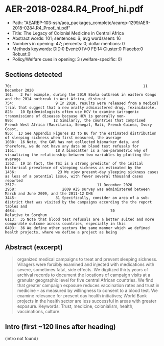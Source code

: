 # AER-2018-0284.R4_Proof_hi.pdf

- Path: "AEAREP-103-ssh/aea_packages_complete/aearep-1299/AER-2018-0284.R4_Proof_hi.pdf"
- Title: The Legacy of Colonial Medicine in Central Africa
- Abstract words: 101; sentences: 6; avg words/sent: 16
- Numbers in opening: 47; percents: 0; dollar mentions: 0
- Methods keywords: DiD:0 Event:0 IV:0 FE:14 Cluster:0 Placebo:0 Robust:0
- Policy/Welfare cues in opening: 3 (welfare-specific: 0)

## Sections detected
```
70:                                                            11 December 2020
161:   2 For example, during the 2019 Ebola outbreak in eastern Congo and the 2014 outbreak in West Africa, distrust
754:                   9 In 2018, results were released from a medical trial that suggest that a new orally administered drug, fexinidazole,
823:   10 Epidemiologists often use HCV to examine iatrogenic transmissions of diseases because HCV is generally non-
886:                  12 Similarly, the countries that comprised French West Africa (Mauritania, Senegal, Mali, French Guinea, Ivory Coast,
956:  13 See Appendix Figures B3 to B6 for the estimated distribution of sleeping sickness when first measured, the average
1088:  16 Note, the CAR has not collected biomarker data, and therefore, we do not have any data on blood test refusals for
1161:                  18 A binscatter is a non-parametric way of visualizing the relationship between two variables by plotting the average
1362:  19 In fact, the TSI is a strong predictor of the initial historical prevalence of sleeping sickness as estimated by the
1436:                   23 We view present-day sleeping sickness cases as less of a potential issue, with fewer several thousand cases reported
2517:                                     11 December 2020
2958:                     2009 AIS survey was administered between March and June 2009, and the 2011-12 DHS
3445:                  31 Specifically, consider an area of a sub-district that was visited by the campaigns according the the report tables and
4084:                                           70                                                Relative to Sorghum
6113:  35 Note that blood test refusals are a better suited and more comparable outcome across countries, especially in this
6403:  36 We define other sectors the same manner which we defined health projects, where we define a project as being
```

## Abstract (excerpt)
>  organized medical campaigns to treat and prevent sleeping sickness. Villagers were forcibly examined and injected with medications with severe, sometimes fatal, side effects. We digitized thirty years of archival records to document the locations of campaign visits at a granular geographic level for five central African countries. We find that greater campaign exposure reduces vaccination rates and trust in medicine – as measured by willingness to consent to a blood test. We examine relevance for present day health initiatives; World Bank projects in the health sector are less successful in areas with greater exposure. Keywords: Trust, medicine, colonialism, health, vaccinations, culture. 

## Intro (first ~120 lines after heading)
(intro not found)
